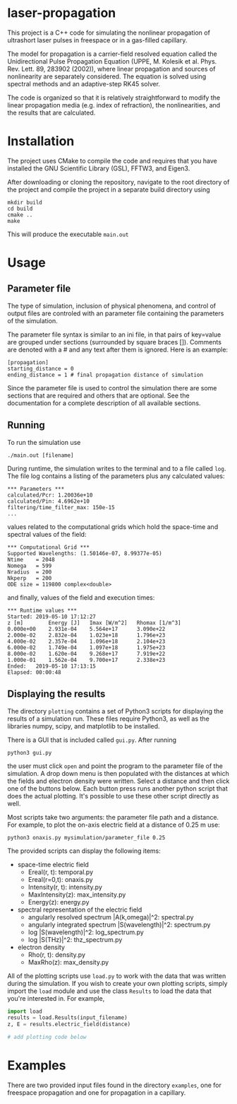 # laser-propagation
This project is a C++ code for simulating the nonlinear propagation of ultrashort laser pulses in freespace or in a gas-filled capillary.

The model for propagation is a carrier-field resolved equation called the Unidirectional Pulse Propagation Equation (UPPE, M. Kolesik et al. Phys. Rev. Lett. 89, 283902 (2002)), where linear propagation and sources of nonlinearity are separately considered. The equation is solved using spectral methods and an adaptive-step RK45 solver.

The code is organized so that it is relatively straightforward to modify the linear propagation media (e.g. index of refraction), the nonlinearities, and the results that are calculated.

# Installation
The project uses CMake to compile the code and requires that you have installed the GNU Scientific Library (GSL), FFTW3, and Eigen3.

After downloading or cloning the repository, navigate to the root directory of the project and compile the project in a separate build directory using
```shell
mkdir build
cd build
cmake ..
make
```
This will produce the executable `main.out`

# Usage
## Parameter file
The type of simulation, inclusion of physical phenomena, and control of output files are controled with an parameter file containing the parameters of the simulation.

The parameter file syntax is similar to an ini file, in that pairs of key=value are grouped under sections (surrounded by square braces \[\]). Comments are denoted with a # and any text after them is ignored. Here is an example:
```shell
[propagation]
starting_distance = 0
ending_distance = 1 # final propagation distance of simulation
```

Since the parameter file is used to control the simulation there are some sections that are required and others that are optional. See the documentation for a complete description of all available sections.

## Running
 To run the simulation use
```shell
./main.out [filename]
```
During runtime, the simulation writes to the terminal and to a file called `log`. The file log contains a listing of the parameters plus any calculated values:
```shell
*** Parameters ***
calculated/Pcr: 1.20036e+10
calculated/Pin: 4.6962e+10
filtering/time_filter_max: 150e-15
...
```

values related to the computational grids which hold the space-time and spectral values of the field:
```shell
*** Computational Grid ***
Supported Wavelengths: (1.50146e-07, 8.99377e-05)
Ntime    = 2048
Nomega   = 599
Nradius  = 200
Nkperp   = 200
ODE size = 119800 complex<double>
```

and finally, values of the field and execution times:
```shell
*** Runtime values ***
Started: 2019-05-10 17:12:27
z [m]        Energy [J]   Imax [W/m^2]   Rhomax [1/m^3]
0.000e+00    2.931e-04    5.564e+17      3.090e+22
2.000e-02    2.832e-04    1.023e+18      1.796e+23
4.000e-02    2.357e-04    1.096e+18      2.104e+23
6.000e-02    1.749e-04    1.097e+18      1.975e+23
8.000e-02    1.620e-04    9.268e+17      7.919e+22
1.000e-01    1.562e-04    9.700e+17      2.338e+23
Ended:   2019-05-10 17:13:15
Elapsed: 00:00:48
```

## Displaying the results
The directory `plotting` contains a set of Python3 scripts for displaying the results of a simulation run. These files require Python3, as well as the libraries numpy, scipy, and matplotlib to be installed.

There is a GUI that is included called `gui.py`. After running
```shell
python3 gui.py
```
the user must click `open` and point the program to the parameter file of the simulation. A drop down menu is then populated with the distances at which the fields and electron density were written. Select a distance and then click one of the buttons below. Each button press runs another python script that does the actual plotting. It's possible to use these other script directly as well.

Most scripts take two arguments: the parameter file path and a distance. For example, to plot the on-axis electric field at a distance of 0.25 m use:
```shell
python3 onaxis.py mysimulation/parameter_file 0.25
```

The provided scripts can display the following items: 
- space-time electric field
  - Ereal(r, t): temporal.py
  - Ereal(r=0,t): onaxis.py
  - Intensity(r, t): intensity.py
  - MaxIntensity(z): max_intensity.py
  - Energy(z): energy.py
- spectral representation of the electric field
  - angularly resolved spectrum |A(k,omega)|^2: spectral.py
  - angularly integrated spectrum |S(wavelength)|^2: spectrum.py
  - log |S(wavelength)|^2: log_spectrum.py
  - log |S(THz)|^2: thz_spectrum.py
- electron density
  - Rho(r, t): density.py
  - MaxRho(z): max_density.py


All of the plotting scripts use `load.py` to work with the data that was written during the simulation. If you wish to create your own plotting scripts, simply import the `load` module and use the class `Results` to load the data that you're interested in. For example,
```python
import load
results = load.Results(input_filename)
z, E = results.electric_field(distance)

# add plotting code below
```
# Examples
There are two provided input files found in the directory `examples`, one for freespace propagation and one for propagation in a capillary.
